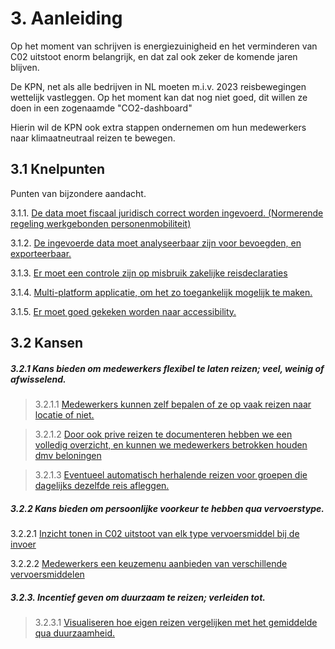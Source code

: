 # 3. Aanleiding
Op het moment van schrijven is energiezuinigheid en het verminderen van C02 uitstoot enorm belangrijk, 
en dat zal ook zeker de komende jaren blijven.

De KPN, net als alle bedrijven in NL moeten m.i.v. 2023 reisbewegingen wettelijk vastleggen.
Op het moment kan dat nog niet goed, dit willen ze doen in een zogenaamde "CO2-dashboard"

Hierin wil de KPN ook extra stappen ondernemen om hun medewerkers naar klimaatneutraal reizen te bewegen.

## 3.1 Knelpunten 
Punten van bijzondere aandacht.

3.1.1. [De data moet fiscaal juridisch correct worden ingevoerd. (Normerende regeling werkgebonden personenmobiliteit)](https://github.com/HU-SD-SV2FE-studenten-2022/v2fe-v2a-2/milestone/7)

3.1.2. [De ingevoerde data moet analyseerbaar zijn voor bevoegden, en exporteerbaar.](https://github.com/HU-SD-SV2FE-studenten-2022/v2fe-v2a-2/milestones?with_issues=no)

3.1.3. [Er moet een controle zijn op misbruik zakelijke reisdeclaraties](https://github.com/HU-SD-SV2FE-studenten-2022/v2fe-v2a-2/milestone/9)

3.1.4. [Multi-platform applicatie, om het zo toegankelijk mogelijk te maken.](https://github.com/HU-SD-SV2FE-studenten-2022/v2fe-v2a-2/milestone/10)

3.1.5. [Er moet goed gekeken worden naar accessibility.](https://github.com/HU-SD-SV2FE-studenten-2022/v2fe-v2a-2/milestone/11)


## 3.2 Kansen

##### 3.2.1 Kans bieden om medewerkers **flexibel** te laten reizen; veel, weinig of afwisselend.
> 3.2.1.1 [Medewerkers kunnen zelf bepalen of ze op vaak reizen naar locatie of niet.](https://github.com/HU-SD-SV2FE-studenten-2022/v2fe-v2a-2/milestone/4)

> 3.2.1.2 [Door ook prive reizen te documenteren hebben we een volledig overzicht, en kunnen we medewerkers betrokken houden dmv beloningen](https://github.com/HU-SD-SV2FE-studenten-2022/v2fe-v2a-2/milestone/5)

> 3.2.1.3 [Eventueel automatisch herhalende reizen voor groepen die dagelijks dezelfde reis afleggen.](https://github.com/HU-SD-SV2FE-studenten-2022/v2fe-v2a-2/milestone/6)

##### 3.2.2 Kans bieden om **persoonlijke voorkeur** te hebben qua vervoerstype.
3.2.2.1 [Inzicht tonen in C02 uitstoot van elk type vervoersmiddel bij de invoer](https://github.com/HU-SD-SV2FE-studenten-2022/v2fe-v2a-2/milestone/1)

3.2.2.2 [Medewerkers een keuzemenu aanbieden van verschillende vervoersmiddelen](https://github.com/HU-SD-SV2FE-studenten-2022/v2fe-v2a-2/milestone/2)

##### 3.2.3. Incentief geven om **duurzaam** te reizen; verleiden tot. 
> 3.2.3.1 [Visualiseren hoe eigen reizen vergelijken met het gemiddelde qua duurzaamheid.](https://github.com/HU-SD-SV2FE-studenten-2022/v2fe-v2a-2/milestone/2)
